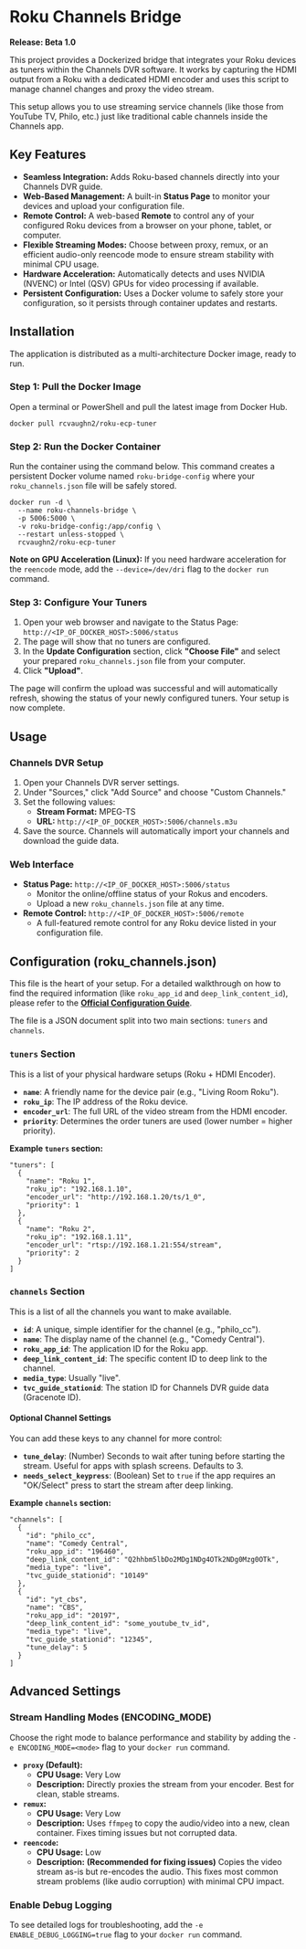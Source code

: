 # **Roku Channels Bridge**

**Release: Beta 1.0**

This project provides a Dockerized bridge that integrates your Roku devices as tuners within the Channels DVR software. It works by capturing the HDMI output from a Roku with a dedicated HDMI encoder and uses this script to manage channel changes and proxy the video stream.

This setup allows you to use streaming service channels (like those from YouTube TV, Philo, etc.) just like traditional cable channels inside the Channels app.

## **Key Features**

  * **Seamless Integration:** Adds Roku-based channels directly into your Channels DVR guide.
  * **Web-Based Management:** A built-in **Status Page** to monitor your devices and upload your configuration file.
  * **Remote Control:** A web-based **Remote** to control any of your configured Roku devices from a browser on your phone, tablet, or computer.
  * **Flexible Streaming Modes:** Choose between proxy, remux, or an efficient audio-only reencode mode to ensure stream stability with minimal CPU usage.
  * **Hardware Acceleration:** Automatically detects and uses NVIDIA (NVENC) or Intel (QSV) GPUs for video processing if available.
  * **Persistent Configuration:** Uses a Docker volume to safely store your configuration, so it persists through container updates and restarts.

## **Installation**

The application is distributed as a multi-architecture Docker image, ready to run.

### **Step 1: Pull the Docker Image**

Open a terminal or PowerShell and pull the latest image from Docker Hub.

```
docker pull rcvaughn2/roku-ecp-tuner
```

### **Step 2: Run the Docker Container**

Run the container using the command below. This command creates a persistent Docker volume named `roku-bridge-config` where your `roku_channels.json` file will be safely stored.

```
docker run -d \
  --name roku-channels-bridge \
  -p 5006:5000 \
  -v roku-bridge-config:/app/config \
  --restart unless-stopped \
  rcvaughn2/roku-ecp-tuner
```

**Note on GPU Acceleration (Linux):** If you need hardware acceleration for the `reencode` mode, add the `--device=/dev/dri` flag to the `docker run` command.

### **Step 3: Configure Your Tuners**

1.  Open your web browser and navigate to the Status Page:
    `http://<IP_OF_DOCKER_HOST>:5006/status`
2.  The page will show that no tuners are configured.
3.  In the **Update Configuration** section, click **"Choose File"** and select your prepared `roku_channels.json` file from your computer.
4.  Click **"Upload"**.

The page will confirm the upload was successful and will automatically refresh, showing the status of your newly configured tuners. Your setup is now complete.

## **Usage**

### **Channels DVR Setup**

1.  Open your Channels DVR server settings.
2.  Under "Sources," click "Add Source" and choose "Custom Channels."
3.  Set the following values:
      * **Stream Format:** MPEG-TS
      * **URL:** `http://<IP_OF_DOCKER_HOST>:5006/channels.m3u`
4.  Save the source. Channels will automatically import your channels and download the guide data.

### **Web Interface**

  * **Status Page:** `http://<IP_OF_DOCKER_HOST>:5006/status`
      * Monitor the online/offline status of your Rokus and encoders.
      * Upload a new `roku_channels.json` file at any time.
  * **Remote Control:** `http://<IP_OF_DOCKER_HOST>:5006/remote`
      * A full-featured remote control for any Roku device listed in your configuration file.

## **Configuration (roku\_channels.json)**

This file is the heart of your setup. For a detailed walkthrough on how to find the required information (like `roku_app_id` and `deep_link_content_id`), please refer to the [**Official Configuration Guide**](https://codetricks.ct.ws/roku).

The file is a JSON document split into two main sections: `tuners` and `channels`.

### **`tuners` Section**

This is a list of your physical hardware setups (Roku + HDMI Encoder).

  * **`name`**: A friendly name for the device pair (e.g., "Living Room Roku").
  * **`roku_ip`**: The IP address of the Roku device.
  * **`encoder_url`**: The full URL of the video stream from the HDMI encoder.
  * **`priority`**: Determines the order tuners are used (lower number = higher priority).

**Example `tuners` section:**

```
"tuners": [
  {
    "name": "Roku 1",
    "roku_ip": "192.168.1.10",
    "encoder_url": "http://192.168.1.20/ts/1_0",
    "priority": 1
  },
  {
    "name": "Roku 2",
    "roku_ip": "192.168.1.11",
    "encoder_url": "rtsp://192.168.1.21:554/stream",
    "priority": 2
  }
]
```

### **`channels` Section**

This is a list of all the channels you want to make available.

  * **`id`**: A unique, simple identifier for the channel (e.g., "philo\_cc").
  * **`name`**: The display name of the channel (e.g., "Comedy Central").
  * **`roku_app_id`**: The application ID for the Roku app.
  * **`deep_link_content_id`**: The specific content ID to deep link to the channel.
  * **`media_type`**: Usually "live".
  * **`tvc_guide_stationid`**: The station ID for Channels DVR guide data (Gracenote ID).

#### **Optional Channel Settings**

You can add these keys to any channel for more control:

  * **`tune_delay`**: (Number) Seconds to wait after tuning before starting the stream. Useful for apps with splash screens. Defaults to 3.
  * **`needs_select_keypress`**: (Boolean) Set to `true` if the app requires an "OK/Select" press to start the stream after deep linking.

**Example `channels` section:**

```
"channels": [
  {
    "id": "philo_cc",
    "name": "Comedy Central",
    "roku_app_id": "196460",
    "deep_link_content_id": "Q2hhbm5lbDo2MDg1NDg4OTk2NDg0Mzg0OTk",
    "media_type": "live",
    "tvc_guide_stationid": "10149"
  },
  {
    "id": "yt_cbs",
    "name": "CBS",
    "roku_app_id": "20197",
    "deep_link_content_id": "some_youtube_tv_id",
    "media_type": "live",
    "tvc_guide_stationid": "12345",
    "tune_delay": 5
  }
]
```

## **Advanced Settings**

### **Stream Handling Modes (ENCODING\_MODE)**

Choose the right mode to balance performance and stability by adding the `-e ENCODING_MODE=<mode>` flag to your `docker run` command.

  * **`proxy` (Default):**
      * **CPU Usage:** Very Low
      * **Description:** Directly proxies the stream from your encoder. Best for clean, stable streams.
  * **`remux`:**
      * **CPU Usage:** Very Low
      * **Description:** Uses `ffmpeg` to copy the audio/video into a new, clean container. Fixes timing issues but not corrupted data.
  * **`reencode`:**
      * **CPU Usage:** Low
      * **Description:** **(Recommended for fixing issues)** Copies the video stream as-is but re-encodes the audio. This fixes most common stream problems (like audio corruption) with minimal CPU impact.

### **Enable Debug Logging**

To see detailed logs for troubleshooting, add the `-e ENABLE_DEBUG_LOGGING=true` flag to your `docker run` command.
